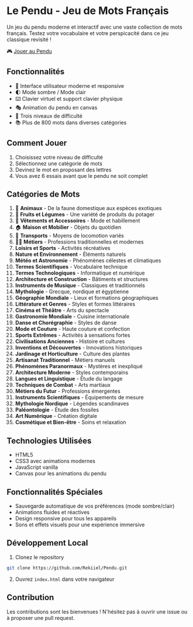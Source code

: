 # Le Pendu - Jeu de Mots Français

Un jeu du pendu moderne et interactif avec une vaste collection de mots français. Testez votre vocabulaire et votre perspicacité dans ce jeu classique revisité !

🎮 [Jouer au Pendu](https://rekiiel.github.io/Pendu/)

## Fonctionnalités

- 🎨 Interface utilisateur moderne et responsive
- 🌓 Mode sombre / Mode clair
- ⌨️ Clavier virtuel et support clavier physique
- 🎭 Animation du pendu en canvas
- 🎯 Trois niveaux de difficulté
- 📚 Plus de 800 mots dans diverses catégories

## Comment Jouer

1. Choisissez votre niveau de difficulté
2. Sélectionnez une catégorie de mots
3. Devinez le mot en proposant des lettres
4. Vous avez 6 essais avant que le pendu ne soit complet

## Catégories de Mots

1. 🦁 **Animaux** - De la faune domestique aux espèces exotiques
2. 🥕 **Fruits et Légumes** - Une variété de produits du potager
3. 👕 **Vêtements et Accessoires** - Mode et habillement
4. 🏠 **Maison et Mobilier** - Objets du quotidien
5. 🚗 **Transports** - Moyens de locomotion variés
6. 👨‍💼 **Métiers** - Professions traditionnelles et modernes
7. **Loisirs et Sports** - Activités récréatives
8. **Nature et Environnement** - Éléments naturels
9. **Météo et Astronomie** - Phénomènes célestes et climatiques
10. **Termes Scientifiques** - Vocabulaire technique
11. **Termes Technologiques** - Informatique et numérique
12. **Architecture et Construction** - Bâtiments et structures
13. **Instruments de Musique** - Classiques et traditionnels
14. **Mythologie** - Grecque, nordique et égyptienne
15. **Géographie Mondiale** - Lieux et formations géographiques
16. **Littérature et Genres** - Styles et formes littéraires
17. **Cinéma et Théâtre** - Arts du spectacle
18. **Gastronomie Mondiale** - Cuisine internationale
19. **Danse et Chorégraphie** - Styles de danse
20. **Mode et Couture** - Haute couture et confection
21. **Sports Extrêmes** - Activités à sensations fortes
22. **Civilisations Anciennes** - Histoire et cultures
23. **Inventions et Découvertes** - Innovations historiques
24. **Jardinage et Horticulture** - Culture des plantes
25. **Artisanat Traditionnel** - Métiers manuels
26. **Phénomènes Paranormaux** - Mystères et inexpliqué
27. **Architecture Moderne** - Styles contemporains
28. **Langues et Linguistique** - Étude du langage
29. **Techniques de Combat** - Arts martiaux
30. **Métiers du Futur** - Professions émergentes
31. **Instruments Scientifiques** - Équipements de mesure
32. **Mythologie Nordique** - Légendes scandinaves
33. **Paléontologie** - Étude des fossiles
34. **Art Numérique** - Création digitale
35. **Cosmétique et Bien-être** - Soins et relaxation

## Technologies Utilisées

- HTML5
- CSS3 avec animations modernes
- JavaScript vanilla
- Canvas pour les animations du pendu

## Fonctionnalités Spéciales

- Sauvegarde automatique de vos préférences (mode sombre/clair)
- Animations fluides et réactives
- Design responsive pour tous les appareils
- Sons et effets visuels pour une expérience immersive

## Développement Local

1. Clonez le repository
```bash
git clone https://github.com/Rekiiel/Pendu.git
```
2. Ouvrez `index.html` dans votre navigateur

## Contribution

Les contributions sont les bienvenues ! N'hésitez pas à ouvrir une issue ou à proposer une pull request.
